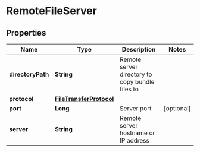# RemoteFileServer

## Properties
Name | Type | Description | Notes
------------ | ------------- | ------------- | -------------
**directoryPath** | **String** | Remote server directory to copy bundle files to | 
**protocol** | [**FileTransferProtocol**](FileTransferProtocol.md) |  | 
**port** | **Long** | Server port |  [optional]
**server** | **String** | Remote server hostname or IP address | 
